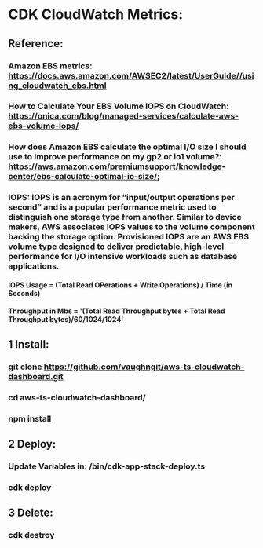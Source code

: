 # CDK CloudWatch Metrics:

## Reference: 

### Amazon EBS metrics: https://docs.aws.amazon.com/AWSEC2/latest/UserGuide//using_cloudwatch_ebs.html

### How to Calculate Your EBS Volume IOPS on CloudWatch: https://onica.com/blog/managed-services/calculate-aws-ebs-volume-iops/

### How does Amazon EBS calculate the optimal I/O size I should use to improve performance on my gp2 or io1 volume?: https://aws.amazon.com/premiumsupport/knowledge-center/ebs-calculate-optimal-io-size/;

### IOPS: IOPS is an acronym for “input/output operations per second” and is a popular performance metric used to distinguish one storage type from another. Similar to device makers, AWS associates IOPS values to the volume component backing the storage option. Provisioned IOPS are an AWS EBS volume type designed to deliver predictable, high-level performance for I/O intensive workloads such as database applications. 

#### IOPS Usage = (Total Read OPerations + Write Operations) / Time (in Seconds)

#### Throughput in Mbs = '(Total Read Throughput bytes + Total Read Throughput bytes)/60/1024/1024'  

## 1 Install:  
### git clone https://github.com/vaughngit/aws-ts-cloudwatch-dashboard.git
### cd aws-ts-cloudwatch-dashboard/
### npm install 

## 2 Deploy: 
###    Update Variables in: /bin/cdk-app-stack-deploy.ts

### cdk deploy 

## 3 Delete:
###    cdk destroy 



